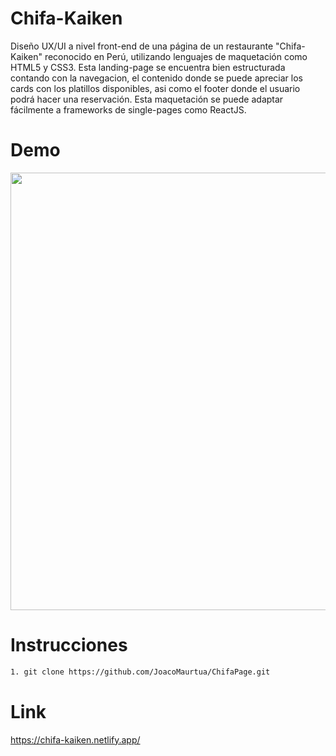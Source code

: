 # Chifa-Kaiken

Diseño UX/UI a nivel front-end de una página de un restaurante "Chifa-Kaiken" reconocido en Perú, utilizando lenguajes de maquetación como HTML5 y CSS3. Esta landing-page se encuentra bien estructurada contando con la navegacion, el contenido donde se puede apreciar los cards con los platillos disponibles, asi como el footer donde el usuario podrá hacer una reservación.
Esta maquetación se puede adaptar fácilmente a frameworks de single-pages como ReactJS.

# Demo

<p align="center">

<img src='https://github.com/JoacoMaurtua/ChifaPage/blob/main/gif/chifa-kaiken.gif' width='700px'>

</p>

# Instrucciones

```sh
1. git clone https://github.com/JoacoMaurtua/ChifaPage.git
```

# Link

<p align="left">

https://chifa-kaiken.netlify.app/

</p>